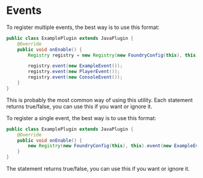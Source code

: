 # Events

To register multiple events, the best way is to use this format:
```java
public class ExamplePlugin extends JavaPlugin {
    @Override
    public void onEnable() {
        Registry registry = new Registry(new FoundryConfig(this), this);

        registry.event(new ExampleEvent());
        registry.event(new PlayerEvent());
        registry.event(new ConsoleEvent());
    }
}
```
This is probably the most common way of using this utility. Each statement returns true/false, you can use this if you want or ignore it.

To register a single event, the best way is to use this format:
```java
public class ExamplePlugin extends JavaPlugin {
    @Override
    public void onEnable() {
        new Registry(new FoundryConfig(this), this).event(new ExampleEvent());
    }
}
```
The statement returns true/false, you can use this if you want or ignore it.